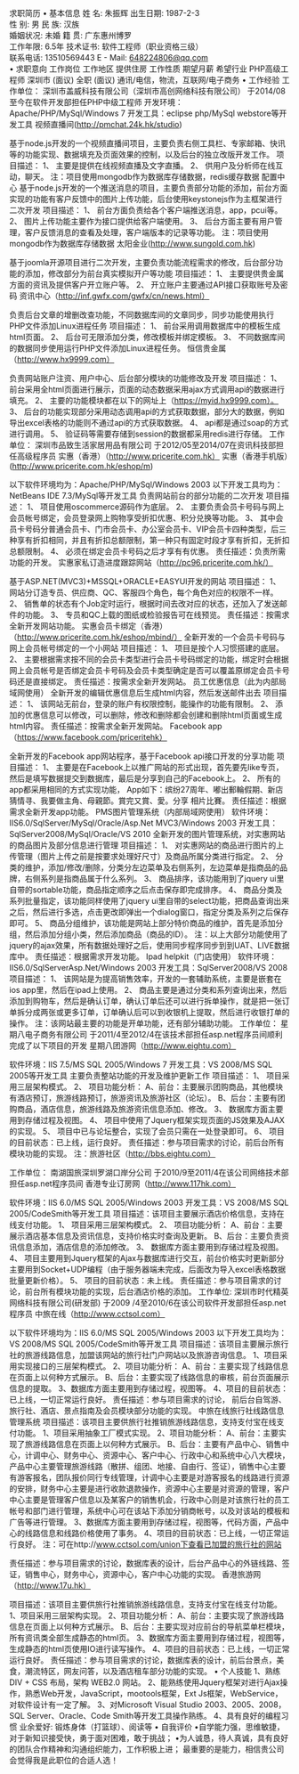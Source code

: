 求职简历
•  基本信息
姓    名:	朱振辉	出生日期:	1987-2-3	 
性    别:	男	民    族:	汉族	
婚姻状况:	未婚	籍    贯:	广东惠州博罗	
工作年限:	6.5年	技术证书:	软件工程师（职业资格三级）	
联系电话:	13510569443	E - Mail:	648224806@qq.com	
•  求职意向
工作岗位	工作地区	提供住房	工作性质	期望月薪	希望行业
PHP高级工程师	深圳市	(面议)	全职	(面议)	通讯/电信，物流，互联网/电子商务
•  工作经验
工作单位：  深圳市盖威科技有限公司（深圳市高创网络科技有限公司）
            于2014/08至今在软件开发部担任PHP中级工程师
开发环境：Apache/PHP/MySql/Windows 7
开发工具：eclipse php/MySql webstore等开发工具
视频直播间(http://pmchat.24k.hk/studio)

基于node.js开发的一个视频直播间项目，主要负责右侧工具栏、专家邮箱、快讯等的功能实现、数据填充及页面效果的控制，以及后台的独立改版开发工作。
项目描述：
1、	主要是提供在线视频直播及文字直播。
2、	供用户及分析师在线互动，聊天。
注：项目使用mongodb作为数据库存储数据，redis缓存数据
配置中心
基于node.js开发的一个推送消息的项目，主要负责部分功能的添加，前台方面实现的功能有客户反馈中的图片上传功能，后台使用keystonejs作为主框架进行二次开发
项目描述：
1、	前台方面负责给各个客户端推送消息，app，pcui等。
2、	图片上传功能主要作为接口提供给客户端使用。
3、	后台方面主要有用户管理，客户反馈消息的查看及处理，客户端版本的记录等功能。
注：项目使用mongodb作为数据库存储数据
太阳金业(http://www.sungold.com.hk)

基于joomla开源项目进行二次开发，主要负责功能流程需求的修改，后台部分功能的添加，修改部分为前台真实模拟开户等功能
项目描述：
1、	主要提供贵金属方面的资讯及提供客户开立账户等。
2、	开立账户主要通过API接口获取账号及密码
资讯中心（http://inf.gwfx.com/gwfx/cn/news.html）

负责后台文章的增删改查功能，不同数据库间的文章同步，同步功能使用执行PHP文件添加Linux进程任务
项目描述：
1、	前台采用调用数据库中的模板生成html页面。
2、	后台可无限添加分类，修改模板并绑定模板。
3、	不同数据库间的数据同步使用运行PHP文件添加Linux进程任务。
恒信贵金属（http://www.hx9999.com）

负责网站账户注资、用户中心、后台部分模块的功能修改及开发
项目描述：
1、	前台采用全html页面进行展示，页面的动态数据采用ajax方式调用api的数据进行填充。
2、	主要的功能模块都在以下的网址上（https://myid.hx9999.com）。
3、	后台的功能实现部分采用动态调用api的方式获取数据，部分大的数据，例如导出excel表格的功能则不通过api的方式获取数据。
4、	api都是通过soap的方式进行调用。
5、	验证码等需要存储到session的数据都采用redis进行存储。
工作单位： 深圳市品致生活家居用品有限公司
           于2012/05至2014/07在资讯科技部担任高级程序员
实惠（香港）（http://www.pricerite.com.hk）
实惠（香港手机版）(http://www.pricerite.com.hk/eshop/m)

以下软件环境均为：Apache/PHP/MySql/Windows 2003
以下开发工具均为：NetBeans IDE 7.3/MySql等开发工具
负责网站前台的部分功能的二次开发
项目描述： 
1、	项目使用oscommerce源码作为底层。
2、	主要负责会员卡号码与网上会员帐号绑定，会员登录网上购物享受折扣优惠、积分兑换等功能。
3、	其中会员卡号码分普通会员卡、门市会员卡、办公室会员卡、VIP会员卡四种类型，后三种享有折扣相同，并且有折扣总额限制，第一种只有固定时段才享有折扣，无折扣总额限制。
4、	必须在绑定会员卡号码之后才享有有优惠。
          责任描述：负责所需功能的开发。
实惠家私订造进度跟踪网站（http://pc96.pricerite.com.hk/）

基于ASP.NET(MVC3)+MSSQL+ORACLE+EASYUI开发的网站
项目描述：
1、	网站分订造专员、供应商、QC、客服四个角色，每个角色对应的权限不一样。
2、	销售单的状态有个Job定时运行，根据时间去改对应的状态，还加入了发送邮件的功能。
3、	专员和QC上载的图纸或检验报告可在线预览。
         责任描述：按需求全新开发网站功能。
实惠会员卡绑定（香港）（http://www.pricerite.com.hk/eshop/mbind/）
全新开发的一个会员卡号码与网上会员帐号绑定的一个小网站
项目描述：
1、	项目是按个人习惯搭建的底层。
2、	主要根据需求按不同的会员卡类型进行会员卡号码绑定的功能，绑定时会根据网上会员帐号是否绑定会员卡号码及会员卡类型确定是否可以覆盖原绑定会员卡号码还是直接绑定。
          责任描述：按需求全新开发网站。
员工优惠信息（此为内部局域网使用）
全新开发的编辑优惠信息后生成html内容，然后发送邮件出去
项目描述：
1、	该网站无前台，登录的账户有权限控制，能操作的功能有限制。
2、	添加的优惠信息可以修改，可以删除，修改和删除都会创建和删除html页面或生成html内容。
          责任描述：按需求全新开发网站。
Facebook app （https://www.facebook.com/priceritehk）

全新开发的Facebook app网站程序，基于Facebook api接口开发的分享功能
项目描述：
1、	主要是在Facebook上以推广网站的形式出现，首先要先like专页，然后是填写数据提交到数据库，最后是分享到自己的Facebook上。
2、	所有的app都采用相同的方式实现功能，
App如下：缤纷27周年、嘟出郵輪假期、新店猜情寻、我要做主角、母親節。賞完又賞、愛。分享 相片比賽。
          责任描述：根据需求全新开发app功能。
PMS图片管理系统（内部局域网使用）
软件环境：IIS6.0/SqlServer/MySql/Oracle/Asp.Net MVC3/Windows 2003
开发工具：SqlServer2008/MySql/Oracle/VS 2010
全新开发的图片管理系统，对实惠网站的商品图片及部分信息进行管理
项目描述：
1、	对实惠网站的商品进行图片的上传管理（图片上传之前是按要求处理好尺寸）及商品所属分类进行指定。
2、	分类的维护，添加/修改/删除，分类分左边菜单及右侧系列，左边菜单是指商品的品牌，右侧系列是指商品属于什么系列。
3、	商品排序，该功能用到了jquery ui里自带的sortable功能，商品指定顺序之后点击保存即完成排序。
4、	商品分类及系列批量指定，该功能同样使用了jquery ui里自带的select功能，把商品查询出来之后，然后进行多选，点击更改即弹出一个dialog窗口，指定分类及系列之后保存即可。
5、	商品分组维护，该功能是网站上部分特价商品的维护，首先是添加分组，然后添加分组小类，然后添加商品（商品的ID）。
注：以上大部分功能使用了jquery的ajax效果，所有数据处理好之后，使用同步程序同步到到UAT、LIVE数据库中。
          责任描述：根据需求开发功能。
Ipad helpkit（门店使用）
软件环境：IIS6.0/SqlServerAsp.Net/Windows 2003
开发工具：SqlServer2008/VS 2008
项目描述：
1、	该网站是为提高销售效率，开发的一套辅助系统，主要是嵌套在ios app里，然后在ipad上使用。
2、	商品主要是通过分类和系列查询出来，然后添加到购物车，然后是确认订单，确认订单后还可以进行拆单操作，就是把一张订单拆分成两张或更多订单，订单确认后可以到收银机上提取，然后进行收银打单的操作。
注：该网站最主要的功能是开单功能，还有部分辅助功能。
工作单位：  星期八电子商务有限公司
            于2011/4至2012/4在该技术部担任asp.net程序员间顺利完成了以下项目的开发
星期八团游网（http://www.eightu.com）

软件环境：IIS 7.5/MS SQL 2005/Windows 7
开发工具：VS 2008/MS SQL 2005等开发工具
主要负责整站功能的开发及维护更新工作
项目描述： 
1、	项目采用三层架构模式。
2、	项目功能分析：
A、前台：主要展示团购商品，其他模块有酒店预订，旅游线路预订，旅游资讯及旅游社区（论坛）。
B、后台：主要有团购商品，酒店信息，旅游线路及旅游资讯信息添加、修改。
3、	数据库方面主要用到存储过程及视图。
4、	项目中使用了Jquery框架实现页面的JS效果及AJAX的实现。
5、	项目中已与论坛整合，实现了会员只需在一处登录即可。
6、	项目的目前状态：已上线，运行良好。
          责任描述：参与项目需求的讨论，前后台所有模块功能的实现。
          注：旅游社区（http://bbs.eightu.com）

工作单位：  南湖国旅深圳罗湖口岸分公司
            于2010/9至2011/4在该公司网络技术部担任asp.net程序员间
香港专业订房网（http://www.117hk.com）

软件环境：IIS 6.0/MS SQL 2005/Windows 2003
开发工具：VS 2008/MS SQL 2005/CodeSmith等开发工具
项目描述：该项目主要展示酒店价格信息，支持在线支付功能。
1、	项目采用三层架构模式。
2、	项目功能分析：
A、前台：主要展示酒店基本信息及资讯信息，支持价格实时查询及更新。
B、后台：主要负责资讯信息添加，酒店信息的添加修改。
3、	数据库方面主要用到存储过程及视图。
4、	项目主要用到Jquery框架的Ajax与数据库进行交互，前台价格实时更新部分主要用到Socket+UDP编程（由于服务器端未完成，后面改为导入excel表格数据批量更新价格）。
5、	项目的目前状态：未上线。
          责任描述：参与项目需求的讨论，前台所有模块功能的实现，后台酒店价格的添加。
工作单位:   深圳市时代精英网络科技有限公司(研发部)
于2009 /4至2010/6在该公司软件开发部担任asp.net程序员
中旅在线（http://www.cctsol.com）

以下软件环境均为：IIS 6.0/MS SQL 2005/Windows 2003
以下开发工具均为：VS 2008/MS SQL 2005/CodeSmith等开发工具
项目描述：该项目主要展示旅行社的旅游线路信息，加盟该网站的旅行社门户网站以及旅游咨询信息。
1、项目采用实现接口的三层架构模式。
2、项目功能分析：
A、前台：主要实现了线路信息在页面上以何种方式展示。
B、后台：主要实现了线路信息的审核，前台页面展示信息的提取。
3、数据库方面主要用到存储过程，视图等。
4、项目的目前状态：已上线，一切正常运行良好。
责任描述：参与项目需求的讨论， 前后台自驾游、旅行社、酒店、景点指南及会员模块部分功能的实现。
中旅在线旅行社线路信息管理系统
项目描述：该项目主要供旅行社推销旅游线路信息，支持支付宝在线支付功能。 
1、项目采用抽象工厂模式实现。
2、项目功能分析：
A、前台：主要实现了旅游线路信息在页面上以何种方式展示。
B、后台：主要有产品中心、销售中心，计调中心、财务中心、资源中心、客户中心、行政中心和系统中心八大模块，产品中心主要管理旅游线路（散拼、组团、地接、自由行、签证），销售中心主要有游客报名，团队报价同行专线管理，计调中心主要是对游客报名的线路进行资源的安排，财务中心主要是进行收款退款操作，资源中心主要是对资源的管理，客户中心主要是管理客户信息以及某客户的销售机会，行政中心则是对该旅行社的员工帐号和部门进行管理，系统中心可在该站下添加分销商帐号，以及对该站的模板和广告等进行管理。
3、数据库方面主要用到存储过程，视图等，代码方面，产品中心的线路信息和线路价格使用了事务。
4、项目的目前状态：已上线，一切正常运行良好。
注：可在http://www.cctsol.com/union下查看已加盟的旅行社的网站

责任描述：参与项目需求的讨论，数据库表的设计，后台产品中心的外链线路、签证，销售中心，财务中心，资源中心，客户中心功能的实现。
香港旅游网（http://www.17u.hk）

项目描述：该项目主要供旅行社推销旅游线路信息，支持支付宝在线支付功能。 
1、项目采用三层架构实现。
2、项目功能分析：
A、前台：主要实现了旅游线路信息在页面上以何种方式展示。
B、后台：主要实现对应前台的导航菜单栏模块，所有资讯类全部生成静态的html页。
3、数据库方面主要用到存储过程，视图等，生成静态的html页使用IO进行读写操作。
4、项目的目前状态：已上线，一切正常运行良好。
责任描述：参与项目需求的讨论，数据库表的设计，前后台景点，美食，潮流特区，网友问答，以及酒店租车部分功能的实现。
•  个人技能
1、熟练 DIV + CSS 布局，架构 WEB2.0 网站。
2、能熟练使用Jquery框架对进行Ajax操作，熟悉Web开发，JavaScript，mootools框架，Ext Js框架，WebService，对软件设计有一定了解。
3、对Microsoft Visual Studio 2003、2005、2008，SQL Server、Oracle、Code Smith等开发工具操作熟练。
4、具有良好的编程习惯
业余爱好:
锻炼身体（打篮球）、阅读等
• 自我评价
•自学能力强，思维敏捷，对于新知识接受快，勇于面对困难，敢于挑战；
•为人诚恳，待人真诚，具有良好的团队合作精神和沟通组织能力，工作积极上进；
最重要的是能力，相信贵公司会觉得我是此职位的合适人选！
